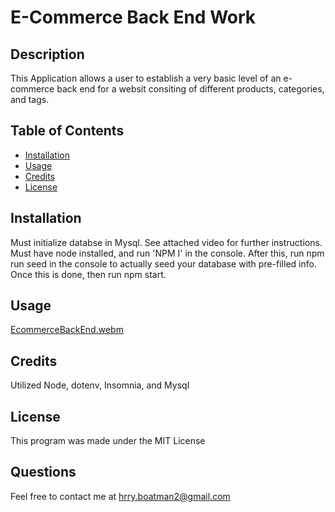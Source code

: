 # E-Commerce Back End Work

## Description

This Application allows a user to establish a very basic level of an e-commerce back end for a websit consiting of different products, categories, and tags.

## Table of Contents 



- [Installation](#installation)
- [Usage](#usage)
- [Credits](#credits)
- [License](#license)

## Installation

Must initialize databse in Mysql. See attached video for further instructions.
Must have node installed, and run 'NPM I' in the console. After this, run npm run seed in the console to actually seed your database with pre-filled info. Once this is done, then run npm start.

## Usage

[EcommerceBackEnd.webm](https://user-images.githubusercontent.com/120153099/217969639-89c3ceea-597c-4d54-af09-b21a5ed9d53a.webm)




## Credits

Utilized Node, dotenv, Insomnia, and Mysql

## License

This program was made under the MIT License


## Questions

Feel free to contact me at hrry.boatman2@gmail.com
